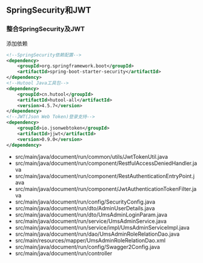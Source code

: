 ## SpringSecurity和JWT 

### 整合SpringSecurity及JWT
添加依赖
```xml
<!--SpringSecurity依赖配置-->
<dependency>
    <groupId>org.springframework.boot</groupId>
    <artifactId>spring-boot-starter-security</artifactId>
</dependency>
<!--Hutool Java工具包-->
<dependency>
    <groupId>cn.hutool</groupId>
    <artifactId>hutool-all</artifactId>
    <version>4.5.7</version>
</dependency>
<!--JWT(Json Web Token)登录支持-->
<dependency>
    <groupId>io.jsonwebtoken</groupId>
    <artifactId>jjwt</artifactId>
    <version>0.9.0</version>
</dependency>
```

- src/main/java/document/run/common/utils/JwtTokenUtil.java
- src/main/java/document/run/component/RestfulAccessDeniedHandler.java
- src/main/java/document/run/component/RestAuthenticationEntryPoint.java
- src/main/java/document/run/component/JwtAuthenticationTokenFilter.java
- src/main/java/document/run/config/SecurityConfig.java
- src/main/java/document/run/dto/AdminUserDetails.java
- src/main/java/document/run/dto/UmsAdminLoginParam.java
- src/main/java/document/run/service/UmsAdminService.java
- src/main/java/document/run/service/impl/UmsAdminServiceImpl.java
- src/main/java/document/run/dao/UmsAdminRoleRelationDao.java
- src/main/resources/mapper/UmsAdminRoleRelationDao.xml
- src/main/java/document/run/config/Swagger2Config.java
- src/main/java/document/run/controller
